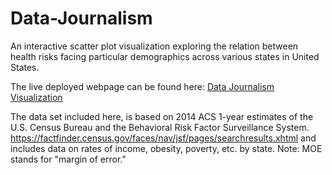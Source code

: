 # Data-Journalism

An interactive scatter plot visualization exploring the relation between health risks facing particular demographics across various states in United States. 

 The live deployed webpage can be found here: [Data Journalism Visualization](https://hrao-dev.github.io/master/d3-challenge/index.html) 

The data set included here, is based on 2014 ACS 1-year estimates of the U.S. Census Bureau and the Behavioral Risk Factor Surveillance System. https://factfinder.census.gov/faces/nav/jsf/pages/searchresults.xhtml and includes data on rates of income, obesity, poverty, etc. by state. 
Note: MOE stands for "margin of error."
